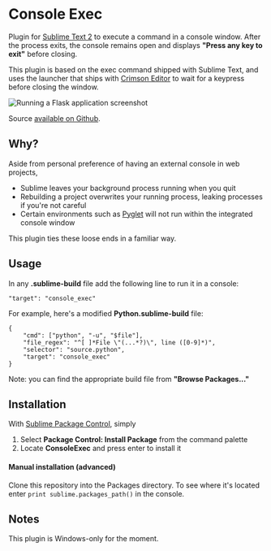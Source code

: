 Console Exec
============

Plugin for [Sublime Text 2][sublime] to execute a command in a console
window. After the process exits, the console remains open and displays
**"Press any key to exit"** before closing.

This plugin is based on the exec command shipped with Sublime Text, and
uses the launcher that ships with [Crimson Editor][crimson]
to wait for a keypress before closing the window.

![Running a Flask application screenshot][example]

Source [available on Github][repo].

[sublime]: http://www.sublimetext.com
[crimson]: http://crimsoneditor.com
[example]: https://raw.github.com/joeyespo/sublimetext-console-exec/master/examples/flask_application_screenshot.png
[repo]: http://github.com/joeyespo/sublimetext-console-exec


Why?
----

Aside from personal preference of having an external console in web projects,

- Sublime leaves your background process running when you quit
- Rebuilding a project overwrites your running process, leaking processes if you're not careful
- Certain environments such as [Pyglet][] will not run within the integrated console window

This plugin ties these loose ends in a familiar way.

[Pyglet]: http://www.pyglet.org


Usage
-----

In any **.sublime-build** file add the following line to run it in a console:

    "target": "console_exec"

For example, here's a modified **Python.sublime-build** file:

    {
        "cmd": ["python", "-u", "$file"],
        "file_regex": "^[ ]*File \"(...*?)\", line ([0-9]*)",
        "selector": "source.python",
        "target": "console_exec"
    }

Note: you can find the appropriate build file from **"Browse Packages..."**


Installation
------------

With [Sublime Package Control][package_control], simply

1. Select **Package Control: Install Package** from the command palette
2. Locate **ConsoleExec** and press enter to install it

[package_control]: http://wbond.net/sublime_packages/package_control

#### Manual installation (advanced)

Clone this repository into the Packages directory.
To see where it's located enter `print sublime.packages_path()` in the console.


Notes
-----

This plugin is Windows-only for the moment.
